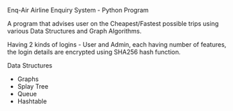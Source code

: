 Enq-Air
Airline Enquiry System - Python Program

A program that advises user on the Cheapest/Fastest possible trips using various Data Structures and Graph Algorithms.

Having 2 kinds of logins - User and Admin, each having number of features, the login details are encrypted using SHA256 hash function.

Data Structures
- Graphs
- Splay Tree
- Queue
- Hashtable
